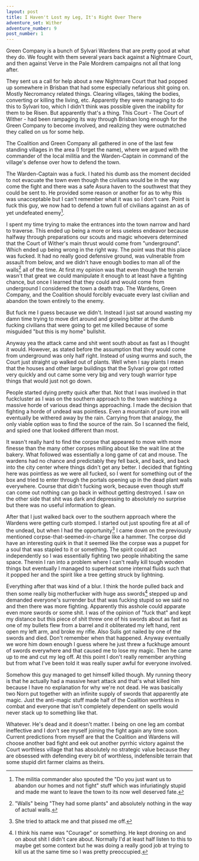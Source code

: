```yaml
---
layout: post
title: I Haven't Lost my Leg, It's Right Over There
adventure_set: Wither
adventure_number: 9
post_number: 1
---
```


Green Company is a bunch of Sylvari Wardens that are pretty good at what they do. We fought with them several years back against a Nightmare Court, and then against Verve in the Pale Mordrem campaigns not all that long after.

They sent us a call for help about a new Nightmare Court that had popped up somewhere in Brisban that had some especially nefarious shit going on. Mostly Necromancy related things. Clearing villages, taking the bodies, converting or killing the living, etc. Apparently they were managing to do this to Sylvari too, which I didn't think was possible given the inability for them to be Risen. But apparently that's a thing. This Court - The Court of Wither - had been rampaging its way through Brisban long enough for the Green Company to become involved, and realizing they were outmatched they called on us for some help.

The Coalition and Green Company all gathered in one of the last few standing villages in the area (I forget the name), where we argued with the commander of the local militia and the Warden-Captain in command of the village's defense over how to defend the town.

The Warden-Captain was a fuck. I hated his dumb ass the moment decided to not evacuate the town even though the civilians would be in the way come the fight and there was a safe Asura haven to the southwest that they could be sent to. He provided some reason or another for as to why this was unacceptable but I can't remember what it was so I don't care. Point is fuck this guy, we now had to defend a town full of civilians against an as of yet undefeated enemy[^fn-militia].

I spent my time trying to make the entrances into the town narrow and hard to traverse. This ended up being a more or less useless endeavor because halfway through preparations our scouts and magic whoevers determined that the Court of Wither's main thrust would come from "underground". Which ended up being wrong in the right way. The point was that this place was fucked. It had no really good defensive ground, was vulnerable from assault from below, and we didn't have enough bodies to man all of the walls[^fn-defense] all of the time. At first my opinion was that even though the terrain wasn't that great we could manipulate it enough to at least have a fighting chance, but once I learned that they could and would come from underground I considered the town a death trap. The Wardens, Green Company, and the Coalition should forcibly evacuate every last civilian and abandon the town entirely to the enemy.

But fuck me I guess because we didn't. Instead I just sat around wasting my damn time trying to move dirt around and growing bitter at the dumb fucking civilians that were going to get me killed because of some misguided "but this is my home" bullshit.

Anyway yea the attack came and shit went south about as fast as I thought it would. However, as stated before the assumption that they would come from underground was only half right. Instead of using wurms and such, the Court just straight up walked out of plants. Well when I say plants I mean that the houses and other large buildings that the Sylvari grow got rotted very quickly and out came some very big and very tough warrior type things that would just not go down.

People started dying pretty quick after that. Not that I was involved in that fuckcluster as I was on the southern approach to the town watching a massive horde of various dead things approaching. I made the decision that fighting a horde of undead was pointless. Even a mountain of pure iron will eventually be withered away by the rain. Carrying from that analogy, the only viable option was to find the source of the rain. So I scanned the field, and spied one that looked different than most.

It wasn't really hard to find the corpse that appeared to move with more finesse than the many other corpses milling about like the wait line at the bakery. What followed was essentially a long game of cat and mouse. The wardens had no chance and predictably they fell back, and back, and back into the city center where things didn't get any better. I decided that fighting here was pointless as we were all fucked, so I went for something out of the box and tried to enter through the portals opening up in the dead plant walls everywhere. Course that didn't fucking work, because even though stuff can come out nothing can go back in without getting destroyed. I saw on the other side that shit was dark and depressing to absolutely no surprise but there was no useful information to glean. 

After that I just walked back over to the southern approach where the Wardens were getting curb stomped. I started out just spouting fire at all of the undead, but when I had the opportunity[^fn-attack] I came down on the previously mentioned corpse-that-seemed-in-charge like a hammer. The corpse did have an interesting quirk in that it seemed like the corpse was a puppet for a soul that was stapled to it or something. The spirit could act independently so I was essentially fighting two people inhabiting the same space. Therein I ran into a problem where I can't really kill tough wooden things but eventually I managed to superheat some internal fluids such that it popped her and the spirit like a tree getting struck by lightning.

Everything after that was kind of a blur. I think the horde pulled back and then some really big motherfucker with huge ass swords[^fn-guy] stepped up and demanded everyone's surrender but that was fucking stupid so we said no and then there was more fighting. Apparently this asshole could apparate even more swords or some shit. I was of the opinion of "fuck that" and kept my distance but this piece of shit threw one of his swords about as fast as one of my bullets flew from a barrel and it obliterated my left hand, rent open my left arm, and broke my rifle. Also Sulis got nailed by one of the swords and died. Don't remember when that happened. Anyway eventually we wore him down enough I guess where he just threw a fuckhuge amount of swords everywhere and that caused me to lose my magic. Then he came up to me and cut my leg off. At this point I don't really remember anything but from what I've been told it was really super awful for everyone involved.

Somehow this guy managed to get himself killed though. My running theory is that he actually had a massive heart attack and that's what killed him because I have no explanation for why we're not dead. He was basically two Norn put together with an infinite supply of swords that apparently ate magic. Just the anti-magic stuff made half of the Coalition worthless in combat and everyone that isn't completely dependent on spells would never stack up to something like that.

Whatever. He's dead and it doesn't matter. I being on one leg am combat ineffective and I don't see myself joining the fight again any time soon. Current predictions from myself are that the Coalition and Wardens will choose another bad fight and eek out another pyrrhic victory against the Court worthless village that has absolutely no strategic value because they are obsessed with defending every bit of worthless, indefensible terrain that some stupid dirt farmer claims as theirs.



[^fn-defense]: "Walls" being "They had some plants" and absolutely nothing in the way of actual walls.
[^fn-militia]: The militia commander also spouted the "Do you just want us to abandon our homes and not fight" stuff which was infuriatingly stupid and made me want to leave the town to its now well deserved fate.
[^fn-attack]: She tried to attack me and that pissed me off.
[^fn-guy]: I think his name was "Courage" or something. He kept droning on and on about shit I didn't care about. Normally I'd at least half listen to this to maybe get some context but he was doing a really good job at trying to kill us at the same time so I was pretty preoccupied.
